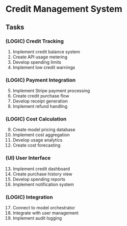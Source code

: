 # Credit Management System

## Tasks

### (LOGIC) Credit Tracking
1. Implement credit balance system
2. Create API usage metering
3. Develop spending limits
4. Implement low credit warnings

### (LOGIC) Payment Integration
5. Implement Stripe payment processing
6. Create credit purchase flow
7. Develop receipt generation
8. Implement refund handling

### (LOGIC) Cost Calculation
9. Create model pricing database
10. Implement cost aggregation
11. Develop usage analytics
12. Create cost forecasting

### (UI) User Interface
13. Implement credit dashboard
14. Create purchase history view
15. Develop spending reports
16. Implement notification system

### (LOGIC) Integration
17. Connect to model orchestrator
18. Integrate with user management
19. Implement audit logging